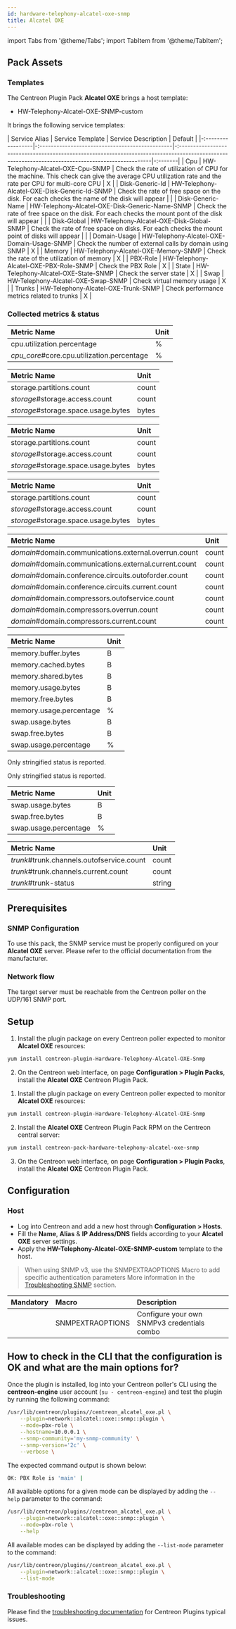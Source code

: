 ```yaml
---
id: hardware-telephony-alcatel-oxe-snmp
title: Alcatel OXE
---
```

import Tabs from '@theme/Tabs';
import TabItem from '@theme/TabItem';


## Pack Assets

### Templates

The Centreon Plugin Pack **Alcatel OXE** brings a host template:

* HW-Telephony-Alcatel-OXE-SNMP-custom

It brings the following service templates:

| Service Alias     | Service Template                                | Service Description                                                                                                                                | Default |
|-:-----------------|-:-----------------------------------------------|-:--------------------------------------------------------------------------------------------------------------------------------------------------|-:-------|
| Cpu               | HW-Telephony-Alcatel-OXE-Cpu-SNMP               | Check the rate of utilization of CPU for the machine. This check can give the average CPU utilization rate and the rate per CPU for multi-core CPU | X       |
| Disk-Generic-Id   | HW-Telephony-Alcatel-OXE-Disk-Generic-Id-SNMP   | Check the rate of free space on the disk. For each checks the name of the disk will appear                                                         |         |
| Disk-Generic-Name | HW-Telephony-Alcatel-OXE-Disk-Generic-Name-SNMP | Check the rate of free space on the disk. For each checks the mount pont of the disk will appear                                                   |         |
| Disk-Global       | HW-Telephony-Alcatel-OXE-Disk-Global-SNMP       | Check the rate of free space on disks. For each checks the mount point of disks will appear                                                        |         |
| Domain-Usage      | HW-Telephony-Alcatel-OXE-Domain-Usage-SNMP      | Check the number of external calls by domain using SNMP                                                                                            | X       |
| Memory            | HW-Telephony-Alcatel-OXE-Memory-SNMP            | Check the rate of the utilization of memory                                                                                                        | X       |
| PBX-Role          | HW-Telephony-Alcatel-OXE-PBX-Role-SNMP          | Check the PBX Role                                                                                                                                 | X       |
| State             | HW-Telephony-Alcatel-OXE-State-SNMP             | Check the server state                                                                                                                             | X       |
| Swap              | HW-Telephony-Alcatel-OXE-Swap-SNMP              | Check virtual memory usage                                                                                                                         | X       |
| Trunks            | HW-Telephony-Alcatel-OXE-Trunk-SNMP             | Check performance metrics related to trunks                                                                                                        | X       |

### Collected metrics & status

<Tabs groupId="sync">
<TabItem value="Cpu" label="Cpu">

| Metric Name                                | Unit  |
|:-------------------------------------------|:------|
| cpu.utilization.percentage                 | %     |
| *cpu_core*#core.cpu.utilization.percentage | %     |

</TabItem>
<TabItem value="Disk-Generic-Id" label="Disk-Generic-Id">

| Metric Name                         | Unit  |
|:------------------------------------|:------|
| storage.partitions.count            | count |
| *storage*#storage.access.count      | count |
| *storage*#storage.space.usage.bytes | bytes |

</TabItem>
<TabItem value="Disk-Generic-Name" label="Disk-Generic-Name">

| Metric Name                         | Unit  |
|:------------------------------------|:------|
| storage.partitions.count            | count |
| *storage*#storage.access.count      | count |
| *storage*#storage.space.usage.bytes | bytes |

</TabItem>
<TabItem value="Disk-Global" label="Disk-Global">

| Metric Name                         | Unit  |
|:------------------------------------|:------|
| storage.partitions.count            | count |
| *storage*#storage.access.count      | count |
| *storage*#storage.space.usage.bytes | bytes |

</TabItem>
<TabItem value="Domain-Usage" label="Domain-Usage">

| Metric Name                                           | Unit  |
|:------------------------------------------------------|:------|
| *domain*#domain.communications.external.overrun.count | count |
| *domain*#domain.communications.external.current.count | count |
| *domain*#domain.conference.circuits.outoforder.count  | count |
| *domain*#domain.conference.circuits.current.count     | count |
| *domain*#domain.compressors.outofservice.count        | count |
| *domain*#domain.compressors.overrun.count             | count |
| *domain*#domain.compressors.current.count             | count |

</TabItem>
<TabItem value="Memory" label="Memory">

| Metric Name             | Unit  |
|:------------------------|:------|
| memory.buffer.bytes     | B     |
| memory.cached.bytes     | B     |
| memory.shared.bytes     | B     |
| memory.usage.bytes      | B     |
| memory.free.bytes       | B     |
| memory.usage.percentage | %     |
| swap.usage.bytes        | B     |
| swap.free.bytes         | B     |
| swap.usage.percentage   | %     |

</TabItem>
<TabItem value="PBX-Role" label="PBX-Role">

Only stringified status is reported. 

</TabItem>
<TabItem value="State" label="State">

Only stringified status is reported. 

</TabItem>
<TabItem value="Swap" label="Swap">

| Metric Name           | Unit  |
|:----------------------|:------|
| swap.usage.bytes      | B     |
| swap.free.bytes       | B     |
| swap.usage.percentage | %     |

</TabItem>
<TabItem value="Trunks" label="Trunks">

| Metric Name                               | Unit   |
|:------------------------------------------|:-------|
| *trunk*#trunk.channels.outofservice.count | count  |
| *trunk*#trunk.channels.current.count      | count  |
| *trunk*#trunk-status                      | string |

</TabItem>
</Tabs>

## Prerequisites

### SNMP Configuration

To use this pack, the SNMP service must be properly configured on your **Alcatel OXE**
server. Please refer to the official documentation from the manufacturer.

### Network flow

The target server must be reachable from the Centreon poller on the UDP/161
SNMP port.

## Setup

<Tabs groupId="sync">
<TabItem value="Online License" label="Online License">

1. Install the plugin package on every Centreon poller expected to monitor **Alcatel OXE** resources:

```bash
yum install centreon-plugin-Hardware-Telephony-Alcatel-OXE-Snmp
```

2. On the Centreon web interface, on page **Configuration > Plugin Packs**, install the **Alcatel OXE** Centreon Plugin Pack.

</TabItem>
<TabItem value="Offline License" label="Offline License">

1. Install the plugin package on every Centreon poller expected to monitor **Alcatel OXE** resources:

```bash
yum install centreon-plugin-Hardware-Telephony-Alcatel-OXE-Snmp
```

2. Install the **Alcatel OXE** Centreon Plugin Pack RPM on the Centreon central server:

```bash
yum install centreon-pack-hardware-telephony-alcatel-oxe-snmp
```

3. On the Centreon web interface, on page **Configuration > Plugin Packs**, install the **Alcatel OXE** Centreon Plugin Pack.

</TabItem>
</Tabs>

## Configuration

### Host

* Log into Centreon and add a new host through **Configuration > Hosts**.
* Fill the **Name**, **Alias** & **IP Address/DNS** fields according to your **Alcatel OXE** server settings.
* Apply the **HW-Telephony-Alcatel-OXE-SNMP-custom** template to the host.

> When using SNMP v3, use the SNMPEXTRAOPTIONS Macro to add specific authentication parameters 
> More information in the [Troubleshooting SNMP](../getting-started/how-to-guides/troubleshooting-plugins.md#snmpv3-options-mapping) section.

| Mandatory   | Macro            | Description                                  |
|:------------|:-----------------|:---------------------------------------------|
|             | SNMPEXTRAOPTIONS | Configure your own SNMPv3 credentials combo  |

## How to check in the CLI that the configuration is OK and what are the main options for?

Once the plugin is installed, log into your Centreon poller's CLI using the
**centreon-engine** user account (`su - centreon-engine`) and test the plugin by
running the following command:

```bash
/usr/lib/centreon/plugins//centreon_alcatel_oxe.pl \
    --plugin=network::alcatel::oxe::snmp::plugin \
    --mode=pbx-role \
    --hostname=10.0.0.1 \
    --snmp-community='my-snmp-community' \
    --snmp-version='2c' \
    --verbose \
```

The expected command output is shown below:

```bash
OK: PBX Role is 'main' | 
```

All available options for a given mode can be displayed by adding the
`--help` parameter to the command:

```bash
/usr/lib/centreon/plugins//centreon_alcatel_oxe.pl \
    --plugin=network::alcatel::oxe::snmp::plugin \
    --mode=pbx-role \
    --help
```

All available modes can be displayed by adding the `--list-mode` parameter to
the command:

```bash
/usr/lib/centreon/plugins//centreon_alcatel_oxe.pl \
    --plugin=network::alcatel::oxe::snmp::plugin \
    --list-mode
```

### Troubleshooting

Please find the [troubleshooting documentation](../getting-started/how-to-guides/troubleshooting-plugins.md)
for Centreon Plugins typical issues.